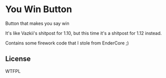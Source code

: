You Win Button
==============

Button that makes you say win

It's like Vazkii's shitpost for 1.10, but this time it's a shitpost for 1.12 instead.

Contains some firework code that I stole from EnderCore ;)

## License

WTFPL
